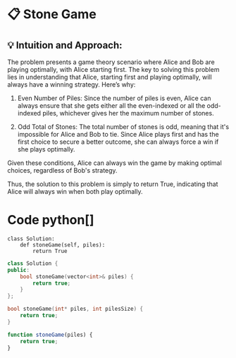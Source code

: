# 📋 Stone Game

## 💡 Intuition and Approach:
The problem presents a game theory scenario where Alice and Bob are playing optimally, with Alice starting first. The key to solving this problem lies in understanding that Alice, starting first and playing optimally, will always have a winning strategy. Here’s why:

1.  Even Number of Piles: Since the number of piles is even, Alice can always ensure that she gets either all the even-indexed or all the odd-indexed piles, whichever gives her the maximum number of stones.

2.  Odd Total of Stones: The total number of stones is odd, meaning that it's impossible for Alice and Bob to tie. Since Alice plays first and has the first choice to secure a better outcome, she can always force a win if she plays optimally.

Given these conditions, Alice can always win the game by making optimal choices, regardless of Bob's strategy.

Thus, the solution to this problem is simply to return True, indicating that Alice will always win when both play optimally.
# Code python[]
```python3 []
class Solution:
    def stoneGame(self, piles):
        return True
```
```C++ []
class Solution {
public:
    bool stoneGame(vector<int>& piles) {
        return true;
    }
};
```
```C []
bool stoneGame(int* piles, int pilesSize) {
    return true;
}
```
```js []
function stoneGame(piles) {
    return true;
}
```
